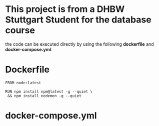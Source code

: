 # This project is from a DHBW Stuttgart Student for the database course

the code can be executed directly by using the following **dockerfile** and **docker-compose.yml**.

# Dockerfile

````docker
FROM node:latest

RUN npm install npm@latest -g --quiet \
 && npm install nodemon -g --quiet
````

# docker-compose.yml

````docker

````
